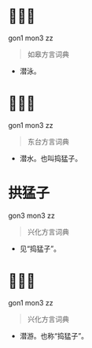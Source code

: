 # 𠞖猛子
gon1 mon3 zz
> 如皋方言词典
- 潜泳。

# 𠞖猛子
gon1 mon3 zz
> 东台方言词典
- 潜水。也叫捣猛子。

# 拱猛子
gon3 mon3 zz
> 兴化方言词典
- 见“捣猛子”。

# 𠞖猛子
gon1 mon3 zz
> 兴化方言词典
- 潜游。也称“捣猛子”。
